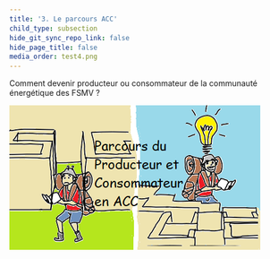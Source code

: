 ```yaml
---
title: '3. Le parcours ACC'
child_type: subsection
hide_git_sync_repo_link: false
hide_page_title: false
media_order: test4.png
---
```


Comment devenir producteur ou consommateur de la communauté énergétique des FSMV ?

![test4](test4.png "Le parcours de l'ACC")